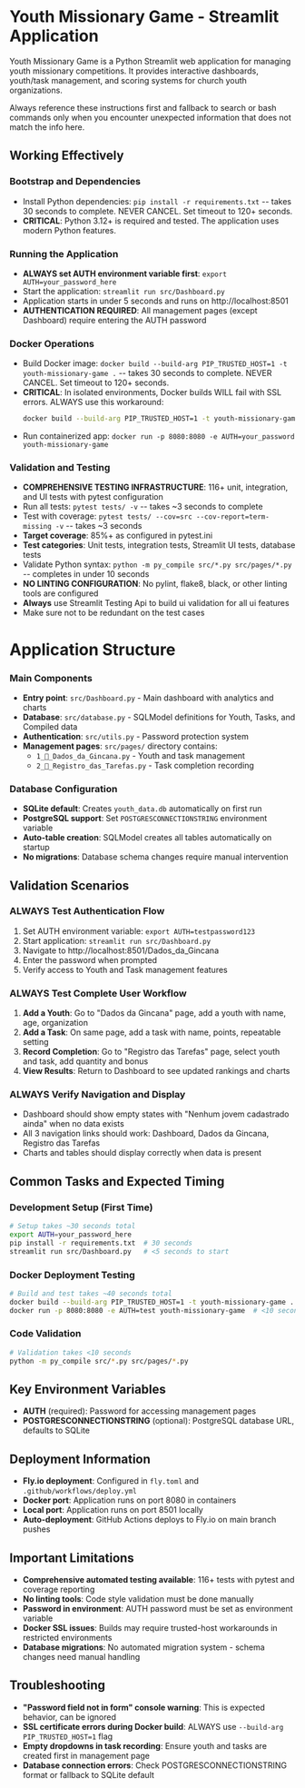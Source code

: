 # Youth Missionary Game - Streamlit Application

Youth Missionary Game is a Python Streamlit web application for managing youth missionary competitions. It provides interactive dashboards, youth/task management, and scoring systems for church youth organizations.

Always reference these instructions first and fallback to search or bash commands only when you encounter unexpected information that does not match the info here.

## Working Effectively

### Bootstrap and Dependencies
- Install Python dependencies: `pip install -r requirements.txt` -- takes 30 seconds to complete. NEVER CANCEL. Set timeout to 120+ seconds.
- **CRITICAL**: Python 3.12+ is required and tested. The application uses modern Python features.

### Running the Application
- **ALWAYS set AUTH environment variable first**: `export AUTH=your_password_here`
- Start the application: `streamlit run src/Dashboard.py`
- Application starts in under 5 seconds and runs on http://localhost:8501
- **AUTHENTICATION REQUIRED**: All management pages (except Dashboard) require entering the AUTH password

### Docker Operations
- Build Docker image: `docker build --build-arg PIP_TRUSTED_HOST=1 -t youth-missionary-game .` -- takes 30 seconds to complete. NEVER CANCEL. Set timeout to 120+ seconds.
- **CRITICAL**: In isolated environments, Docker builds WILL fail with SSL errors. ALWAYS use this workaround:
  ```bash
  docker build --build-arg PIP_TRUSTED_HOST=1 -t youth-missionary-game .
  ```
- Run containerized app: `docker run -p 8080:8080 -e AUTH=your_password youth-missionary-game`

### Validation and Testing
- **COMPREHENSIVE TESTING INFRASTRUCTURE**: 116+ unit, integration, and UI tests with pytest configuration
- Run all tests: `pytest tests/ -v` -- takes ~3 seconds to complete
- Test with coverage: `pytest tests/ --cov=src --cov-report=term-missing -v` -- takes ~3 seconds 
- **Target coverage**: 85%+ as configured in pytest.ini
- **Test categories**: Unit tests, integration tests, Streamlit UI tests, database tests
- Validate Python syntax: `python -m py_compile src/*.py src/pages/*.py` -- completes in under 10 seconds
- **NO LINTING CONFIGURATION**: No pylint, flake8, black, or other linting tools are configured
- **Always** use Streamlit Testing Api to build ui validation for all ui features
- Make sure not to be redundant on the test cases

# Application Structure

### Main Components
- **Entry point**: `src/Dashboard.py` - Main dashboard with analytics and charts
- **Database**: `src/database.py` - SQLModel definitions for Youth, Tasks, and Compiled data
- **Authentication**: `src/utils.py` - Password protection system
- **Management pages**: `src/pages/` directory contains:
  - `1_📁_Dados_da_Gincana.py` - Youth and task management
  - `2_📝_Registro_das_Tarefas.py` - Task completion recording

### Database Configuration
- **SQLite default**: Creates `youth_data.db` automatically on first run
- **PostgreSQL support**: Set `POSTGRESCONNECTIONSTRING` environment variable
- **Auto-table creation**: SQLModel creates all tables automatically on startup
- **No migrations**: Database schema changes require manual intervention

## Validation Scenarios

### ALWAYS Test Authentication Flow
1. Set AUTH environment variable: `export AUTH=testpassword123`
2. Start application: `streamlit run src/Dashboard.py`
3. Navigate to http://localhost:8501/Dados_da_Gincana
4. Enter the password when prompted
5. Verify access to Youth and Task management features

### ALWAYS Test Complete User Workflow
1. **Add a Youth**: Go to "Dados da Gincana" page, add a youth with name, age, organization
2. **Add a Task**: On same page, add a task with name, points, repeatable setting
3. **Record Completion**: Go to "Registro das Tarefas" page, select youth and task, add quantity and bonus
4. **View Results**: Return to Dashboard to see updated rankings and charts

### ALWAYS Verify Navigation and Display
- Dashboard should show empty states with "Nenhum jovem cadastrado ainda" when no data exists
- All 3 navigation links should work: Dashboard, Dados da Gincana, Registro das Tarefas
- Charts and tables should display correctly when data is present

## Common Tasks and Expected Timing

### Development Setup (First Time)
```bash
# Setup takes ~30 seconds total
export AUTH=your_password_here
pip install -r requirements.txt  # 30 seconds
streamlit run src/Dashboard.py   # <5 seconds to start
```

### Docker Deployment Testing
```bash
# Build and test takes ~40 seconds total
docker build --build-arg PIP_TRUSTED_HOST=1 -t youth-missionary-game .  # 30 seconds
docker run -p 8080:8080 -e AUTH=test youth-missionary-game  # <10 seconds
```

### Code Validation
```bash
# Validation takes <10 seconds
python -m py_compile src/*.py src/pages/*.py
```

## Key Environment Variables
- **AUTH** (required): Password for accessing management pages
- **POSTGRESCONNECTIONSTRING** (optional): PostgreSQL database URL, defaults to SQLite

## Deployment Information
- **Fly.io deployment**: Configured in `fly.toml` and `.github/workflows/deploy.yml`
- **Docker port**: Application runs on port 8080 in containers
- **Local port**: Application runs on port 8501 locally
- **Auto-deployment**: GitHub Actions deploys to Fly.io on main branch pushes

## Important Limitations
- **Comprehensive automated testing available**: 116+ tests with pytest and coverage reporting
- **No linting tools**: Code style validation must be done manually
- **Password in environment**: AUTH password must be set as environment variable
- **Docker SSL issues**: Builds may require trusted-host workarounds in restricted environments
- **Database migrations**: No automated migration system - schema changes need manual handling

## Troubleshooting
- **"Password field not in form" console warning**: This is expected behavior, can be ignored
- **SSL certificate errors during Docker build**: ALWAYS use `--build-arg PIP_TRUSTED_HOST=1` flag
- **Empty dropdowns in task recording**: Ensure youth and tasks are created first in management page
- **Database connection errors**: Check POSTGRESCONNECTIONSTRING format or fallback to SQLite default
